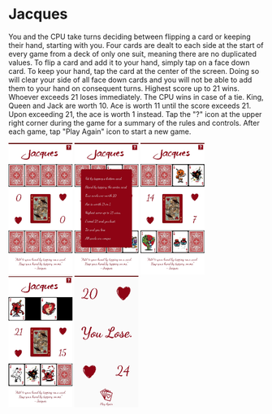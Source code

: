 # Jacques
You and the CPU take turns deciding between flipping a card or keeping their hand, starting with you. 
Four cards are dealt to each side at the start of every game from a deck of only one suit, meaning there are no duplicated values.
To flip a card and add it to your hand, simply tap on a face down card.
To keep your hand, tap the card at the center of the screen. Doing so will clear your side of all face down cards and you will not be able to add them to your hand on consequent turns.
Highest score up to 21 wins.
Whoever exceeds 21 loses immediately.
The CPU wins in case of a tie.
King, Queen and Jack are worth 10.
Ace is worth 11 until the score exceeds 21. Upon exceeding 21, the ace is worth 1 instead.
Tap the "?" icon at the upper right corner during the game for a summary of the rules and controls.
After each game, tap "Play Again" icon to start a new game.

<img src="https://github.com/daniel-sm-yu/Jacques/blob/master/JacquesGamePhotos/JacquesInitial.jpg" width="25%">
<img src="https://github.com/daniel-sm-yu/Jacques/blob/master/JacquesGamePhotos/JacquesInstructions.jpg" width="25%">
<img src="https://github.com/daniel-sm-yu/Jacques/blob/master/JacquesGamePhotos/JacquesMidgame.jpg" width="25%">
<img src="https://github.com/daniel-sm-yu/Jacques/blob/master/JacquesGamePhotos/JacquesMidgame2.jpg" width="25%">
<img src="https://github.com/daniel-sm-yu/Jacques/blob/master/JacquesGamePhotos/JacauesGameOver.jpg" width="25%">

